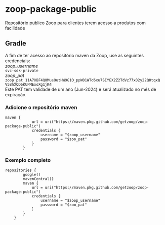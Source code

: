 # zoop-package-public
Repositório publico Zoop para clientes terem acesso a produtos com facilidade

## Gradle
A fim de ter acesso ao repositório maven da Zoop, use as seguintes credenciais:
<br />
*_zoop_username_*
<br />
`svc-sdk-private`
<br />
*_zoop_pat_*
<br />
`zoop_pat_11A7XBF4Q0MueOutHW9G1O_ppW01WTd6xu7SIYEX2Z2TdVz77xD2y22Q0tqxQV5BhXQD6KUPMExoXg1jK4`
<br />
Este PAT tem validade de um ano (Jun-2024) e será atualizado no mês de expiração.

### Adicione o repositório maven
```
maven {
            url = uri("https://maven.pkg.github.com/getzoop/zoop-package-public")
            credentials {
                username = "$zoop_username"
                password = "$zoo_pat"
            }
        }
```

### Exemplo completo

```
repositories {
        google()
        mavenCentral()
        maven {
            url = uri("https://maven.pkg.github.com/getzoop/zoop-package-public")
            credentials {
                username = "$zoop_username"
                password = "$zoo_pat"
            }
        }
    }
```
